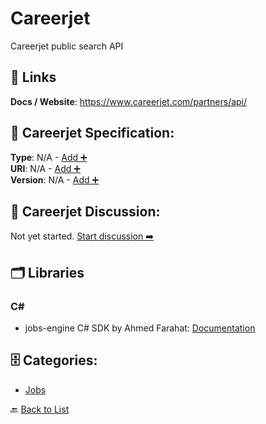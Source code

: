 # Careerjet

Careerjet public search API

##  🔗 Links
**Docs / Website**: https://www.careerjet.com/partners/api/

## 🧬 Careerjet Specification:
**Type**: N/A - [Add ➕](https://github.com/apis-list/apis-list/edit/main/apis.yaml#L2519)  
**URI**: N/A - [Add ➕](https://github.com/apis-list/apis-list/edit/main/apis.yaml#L2519)  
**Version**: N/A - [Add ➕](https://github.com/apis-list/apis-list/edit/main/apis.yaml#L2519)

## 💬 Careerjet Discussion:
Not yet started. [Start discussion ➡️](https://github.com/apis-list/apis-list/discussions/new)

## 🗂️ Libraries
### C#
- jobs-engine C# SDK by Ahmed Farahat: [Documentation](https://github.com/farahat80/jobs-engine)


## 🗄️ Categories:
- [Jobs](https://github.com/apis-list/apis-list#jobs-)

🔙  [Back to List](https://github.com/apis-list/apis-list)
